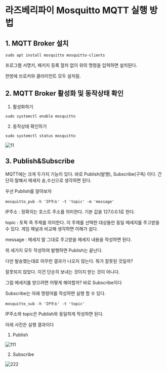 # 라즈베리파이 Mosquitto MQTT 실행 방법

 

## 1. MQTT Broker 설치

```
sudo apt install mosquitto mosquitto-clients
```
프로그램 서명키, 패키지 등록 절차 없이 위의 명령을 입력하면 설치된다.

한방에 브로커와 클라이언트 모두 설치됨.

## 2. MQTT Broker 활성화 및 동작상태 확인

1) 활성화하기

```
sudo systemctl enable mosquitto
```

2) 동작상태 확인하기

```
sudo systemctl status mosquitto
```
![11](https://user-images.githubusercontent.com/56014938/134810898-160b9fb6-90ab-44e3-894c-b055b5175a82.png)

## 3. Publish&Subscribe
 
MQTT에는 크게 두가지 기능이 있다. 바로 Publish(발행), Subscribe(구독) 이다. 간단히 말해서 메세지 송,수신으로 생각하면 된다.

우선 Publish를 알아보자

```
mosquitto_pub -h 'IP주소' -t 'topic' -m 'message'
```
IP주소 : 정확히는 호스트 주소를 의미한다. 기본 값을 127.0.0.1로 한다.

topic : 토픽 즉 주제를 의미한다. 이 주제를 선택한 대상들만 동일 메세지를 주고받을 수 있다. 게임 채널과 비교해 생각하면 이해가 쉽다. 

message : 메세지 말 그대로 주고받을 메세지 내용을 작성하면 된다.

위 세가지 모두 작성하여 발행하면 Publish는 끝난다.

다만 발송했는데로 아무런 결과가 나오지 않는다. 뭐가 잘못된 것일까?

잘못되지 않았다. 이건 단순히 보내는 것이지 받는 것이 아니다.

그럼 메세지를 받으려면 어떻게 해야할까? 바로 Subscribe이다

Subscribe는 아래 명령어를 작성하면 실행 할 수 있다.

```
mosquitto_sub -h 'IP주소' -t 'topic'
```

IP주소와 topic은 Publish와 동일하게 작성하면 된다.

아래 사진은 실행 결과이다

1. Publish

![111](https://user-images.githubusercontent.com/56014938/134811373-30342fc9-012c-4d8e-8f2b-fd7b8193dd13.png)

2. Subscribe

![222](https://user-images.githubusercontent.com/56014938/134811380-f70a7a95-19b0-4c8b-b2fa-45c8daacbad0.png)


